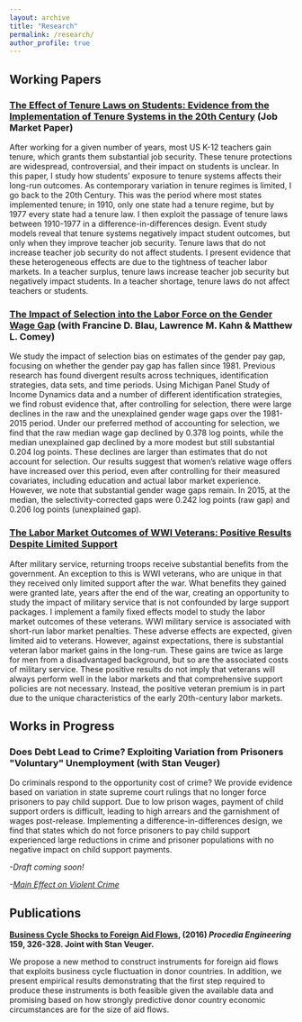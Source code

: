 ```yaml
---
layout: archive
title: "Research"
permalink: /research/
author_profile: true
---
```


## Working Papers

### [The Effect of Tenure Laws on Students: Evidence from the Implementation of Tenure Systems in the 20th Century](https://github.com/nboboshko/nboboshko.github.io/raw/master/files/boboshko_jmp.pdf) (Job Market Paper)

After working for a given number of years, most US K-12 teachers gain tenure, which grants them substantial job security. These tenure protections are widespread, controversial, and their impact on students is unclear. In this paper, I study how students’ exposure to tenure systems affects their long-run outcomes. As contemporary variation in tenure regimes is limited, I go back to the 20th Century. This was the period where most states implemented tenure; in 1910, only one state had a tenure regime, but by 1977 every state had a tenure law. I then exploit the passage of tenure laws between 1910-1977 in a difference-in-differences design. Event study models reveal that tenure systems negatively impact student outcomes, but only when they improve teacher job security. Tenure laws that do not increase teacher job security do not affect students. I present evidence that these heterogeneous effects are due to the tightness of teacher labor markets. In a teacher surplus, tenure laws increase teacher job security but negatively impact students. In a teacher shortage, tenure laws do not affect teachers or students.

### [The Impact of Selection into the Labor Force on the Gender Wage Gap](https://www.nber.org/papers/w28855) (with Francine D. Blau, Lawrence M. Kahn & Matthew L. Comey)

We study the impact of selection bias on estimates of the gender pay gap, focusing on whether the gender pay gap has fallen since 1981. Previous research has found divergent results across techniques, identification strategies, data sets, and time periods. Using Michigan Panel Study of Income Dynamics data and a number of different identification strategies, we find robust evidence that, after controlling for selection, there were large declines in the raw and the unexplained gender wage gaps over the 1981-2015 period. Under our preferred method of accounting for selection, we find that the raw median wage gap declined by 0.378 log points, while the median unexplained gap declined by a more modest but still substantial 0.204 log points. These declines are larger than estimates that do not account for selection. Our results suggest that women’s relative wage offers have increased over this period, even after controlling for their measured covariates, including education and actual labor market experience. However, we note that substantial gender wage gaps remain. In 2015, at the median, the selectivity-corrected gaps were 0.242 log points (raw gap) and 0.206 log points (unexplained gap).

### [The Labor Market Outcomes of WWI Veterans: Positive Results Despite Limited Support](https://github.com/nboboshko/nboboshko.github.io/raw/master/files/BOBOSHKO_WWI_SEP_V2_2020.pdf)

After military service, returning troops receive substantial benefits from the government. An exception 
to this is WWI veterans, who are unique in that they received only limited support after the war. What benefits 
they gained were granted late, years after the end of the war, creating an opportunity to study the impact of 
military service that is not confounded by large support packages. I implement a family fixed effects model to 
study the labor market outcomes of these veterans. WWI military service is associated with short-run labor 
market penalties. These adverse effects are expected, given limited aid to veterans. However, against 
expectations, there is substantial veteran labor market gains in the long-run. These gains are twice as large for 
men from a disadvantaged background, but so are the associated costs of military service. These positive results 
do not imply that veterans will always perform well in the labor markets and that comprehensive support policies 
are not necessary. Instead, the positive veteran premium is in part due to the unique characteristics of the early 
20th-century labor markets. 

## Works in Progress

### Does Debt Lead to Crime? Exploiting Variation from Prisoners "Voluntary" Unemployment (with Stan Veuger) 

Do criminals respond to the opportunity cost of crime? We provide evidence based on variation in state supreme court rulings that no longer force prisoners to pay child support. Due to low prison wages, payment of child support orders is difficult, leading to high arrears and the garnishment of wages post-release. Implementing a difference-in-differences design, we find that states which do not force prisoners to pay child support experienced large reductions in crime and prisoner populations with no negative impact on child support payments.

*-Draft coming soon!*

*-[Main Effect on Violent Crime](https://github.com/nboboshko/nboboshko.github.io/raw/master/files/paper_highlight.pdf)*

## Publications

<b><a href="(https://www.sciencedirect.com/science/article/pii/S1877705816323384?_rdoc=1&_fmt=high&_origin=gateway&_docanchor=&md5=b8429449ccfc9c30159a5f9aeaa92ffb">Business Cycle Shocks to Foreign Aid Flows</a>, (2016) *Procedia Engineering* 159, 326-328. Joint with Stan Veuger.</b>

We propose a new method to construct instruments for foreign aid flows that exploits business cycle fluctuation in donor countries. In addition, we present empirical results demonstrating that the first step required to produce these instruments is both feasible given the available data and promising based on how strongly predictive donor country economic circumstances are for the size of aid flows.

